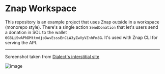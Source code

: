 # Znap Workspace

This repository is an example project that uses Znap outside in a workspace (monorepo style). There's a single action `SendDonation` that let's users send a donation in SOL to the wallet `6GBLiSwAPhDMttmdjo3wvEsssEnCiW3yZwVyVZnhFm3G`. It's used with Znap CLI for serving the API.

---

Screenshot taken from [Dialect's interstitial site](https://dial.to/)

![image](https://github.com/heavy-duty/znap-standalone-shuttle/assets/7496781/ab2a65f9-8959-4078-a2ef-93919d9ecb26)
